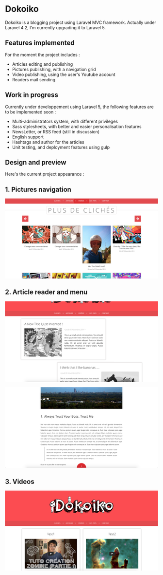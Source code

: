 # Dokoiko

Dokoiko is a blogging project using Laravel MVC framework. Actually under Laravel 4.2, I'm currently upgrading it to Laravel 5.

## Features implemented

For the moment the project includes :
- Articles editing and publishing
- Pictures publishing, with a navigation grid
- Video publishing, using the user's Youtube account
- Readers mail sending
    
## Work in progress

Currently under developpement using Laravel 5, the following features are to be implemented soon :
- Multi-administrators system, with different privileges
- Sass stylesheets, with better and easier personalisation features
- NewsLetter, or RSS feed (still in discussion)
- English support
- Hashtags and author for the articles
- Unit testing, and deployment features using gulp
    
## Design and preview

Here's the current project appearance :

## 1. Pictures navigation

![Alt text](./public/ressources/assets/preview1.png)

## 2. Article reader and menu

![Alt text](./public/ressources/assets/preview2.png)


![Alt text](./public/ressources/assets/preview3.png)

## 3. Videos

![Alt text](./public/ressources/assets/preview4.png)